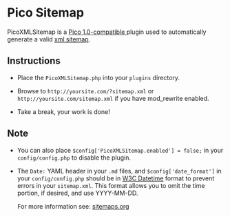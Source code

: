 Pico Sitemap
============

PicoXMLSitemap is a [Pico 1.0-compatible ][1] plugin used to automatically generate a valid [xml sitemap][2].

## Instructions

* Place the `PicoXMLSitemap.php` into your `plugins` directory.

* Browse to `http://yoursite.com/?sitemap.xml` or `http://yoursite.com/sitemap.xml` if you have mod_rewrite enabled.

* Take a break, your work is done!

## Note

* You can also place `$config['PicoXMLSitemap.enabled'] = false;` in your `config/config.php` to disable the plugin.

* The `Date:` YAML header in your `.md` files, and `$config['date_format']` in your `config/config.php` should be in [W3C Datetime][3] format to prevent errors in your `sitemap.xml`. This format allows you to omit the time portion, if desired, and use YYYY-MM-DD.

    For more information see: [sitemaps.org][4]

[1]: http://picocms.org/
[2]: http://www.sitemaps.org/
[3]: http://www.w3.org/TR/NOTE-datetime
[4]: http://www.sitemaps.org/protocol.html
